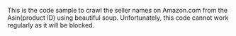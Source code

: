 This is the code sample to crawl the seller names on Amazon.com from the Asin(product ID) using beautiful soup.
Unfortunately, this code cannot work regularly as it will be blocked.
